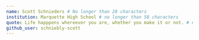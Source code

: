 ```yaml
---
name: Scott Schnieders # No longer than 28 characters
institution: Marquette High School # no longer than 58 characters
quote: Life happpens whereever you are, whether you make it or not. # no longer than 100 characters, avoid using quotes(") to guarantee the format remains the same.
github_user: schniebly-scott
---
```

